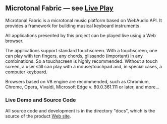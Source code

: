 ﻿## Microtonal Fabric — see [Live Play](https://sakryukov.github.io/microtonal-fabric)

Microtonal Fabric is a microtonal music platform based on WebAudio API. It provides a framework for building musical keyboard instruments 

All applications presented by this project can be played live using a Web browser.

The applications support standard touchscreen. With a touchscreen, one can play with ten fingers, any chords, glissando (important) in any combinations. So a touchscreen is highly recommended. Without a touch screen, a user still can play with a mouse/touchpad and, in special cases, a computer keyboard.

Browsers based on V8 engine are recommended, such as Chromium, Chrome, Opera, Vivaldi, Microsoft Edge v. 80.0.361.111 or later, and more…

### Live Demo and Source Code

All source code and development is in the directory "docs", which is the source of the product [Web site](https://sakryukov.github.io/microtonal-fabric).
